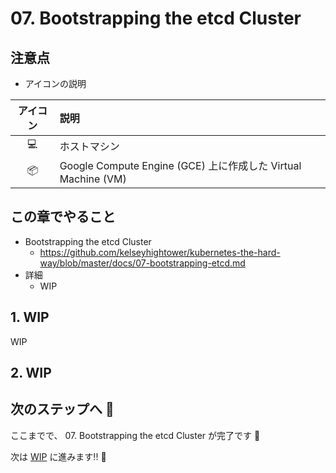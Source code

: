 # 07. Bootstrapping the etcd Cluster

## 注意点

+ アイコンの説明

アイコン | 説明
:-: | :-
:computer: | ホストマシン
:package: | Google Compute Engine (GCE) 上に作成した Virtual Machine (VM)

## この章でやること

+ Bootstrapping the etcd Cluster
  + https://github.com/kelseyhightower/kubernetes-the-hard-way/blob/master/docs/07-bootstrapping-etcd.md
+ 詳細
  + WIP

## 1. WIP

WIP

## 2. WIP

## 次のステップへ :rocket:

ここまでで、 07. Bootstrapping the etcd Cluster が完了です :raised_hands:

次は [WIP]() に進みます!! :muscle:
